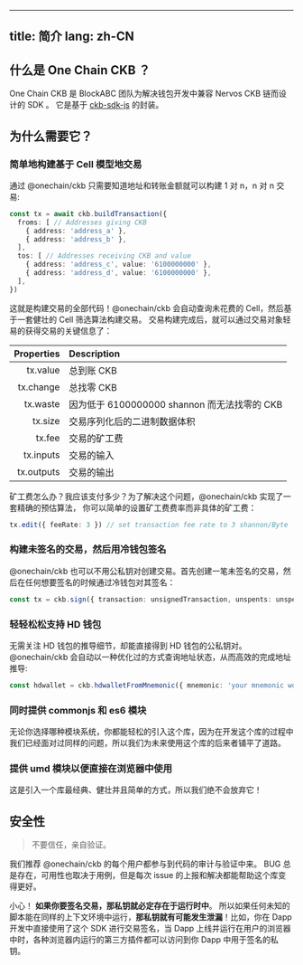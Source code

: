 ---
title: 简介
lang: zh-CN
----------


## 什么是 One Chain CKB ？

One Chain CKB 是 BlockABC 团队为解决钱包开发中兼容 Nervos CKB 链而设计的 SDK 。
它是基于 [ckb-sdk-js](https://github.com/nervosnetwork/ckb-sdk-js) 的封装。


## 为什么需要它？

### 简单地构建基于 Cell 模型地交易

通过 @onechain/ckb 只需要知道地址和转账金额就可以构建 1 对 n，n 对 n 交易:

```ts
const tx = await ckb.buildTransaction({
  froms: [ // Addresses giving CKB
    { address: 'address_a' },
    { address: 'address_b' },
  ],
  tos: [ // Addresses receiving CKB and value
    { address: 'address_c', value: '6100000000' },
    { address: 'address_d', value: '6100000000' },
  ],
})
```

这就是构建交易的全部代码！@onechain/ckb 会自动查询未花费的 Cell，然后基于一套健壮的 Cell 筛选算法构建交易。
交易构建完成后，就可以通过交易对象轻易的获得交易的关键信息了：

| Properties |                Description                |
| ---------: | :---------------------------------------- |
|   tx.value | 总到账 CKB                                  |
|  tx.change | 总找零 CKB                                  |
|   tx.waste | 因为低于 6100000000 shannon 而无法找零的 CKB |
|    tx.size | 交易序列化后的二进制数据体积                  |
|     tx.fee | 交易的矿工费                              |
|  tx.inputs | 交易的输入                        |
| tx.outputs | 交易的输出                       |

矿工费怎么办？我应该支付多少？为了解决这个问题，@onechain/ckb 实现了一套精确的预估算法，
你可以简单的设置矿工费费率而非具体的矿工费：

```ts
tx.edit({ feeRate: 3 }) // set transaction fee rate to 3 shannon/Byte
```

### 构建未签名的交易，然后用冷钱包签名

@onechain/ckb 也可以不用公私钥对创建交易。首先创建一笔未签名的交易，然后在任何想要签名的时候通过冷钱包对其签名：

```ts
const tx = ckb.sign({ transaction: unsignedTransaction, unspents: unspentsGetFromTxUnspents })
```

### 轻轻松松支持 HD 钱包

无需关注 HD 钱包的推导细节，却能直接得到 HD 钱包的公私钥对。 @onechain/ckb 会自动以一种优化过的方式查询地址状态，从而高效的完成地址推导:

```ts
const hdwallet = ckb.hdwalletFromMnemonic({ mnemonic: 'your mnemonic words', path: `m/44'/309'/0'`' })
```

### 同时提供 commonjs 和 es6 模块

无论你选择哪种模块系统，你都能轻松的引入这个库，因为在开发这个库的过程中我们已经面对过同样的问题，所以我们为未来使用这个库的后来者铺平了道路。

### 提供 umd 模块以便直接在浏览器中使用

这是引入一个库最经典、健壮并且简单的方式，所以我们绝不会放弃它！


## 安全性

> 不要信任，亲自验证。

我们推荐 @onechain/ckb 的每个用户都参与到代码的审计与验证中来。 BUG 总是存在，可用性也取决于用例，但是每次 issue 的上报和解决都能帮助这个库变得更好。

小心！ **如果你要签名交易，那私钥就必定存在于运行时中**。 所以如果任何未知的脚本能在同样的上下文环境中运行，**那私钥就有可能发生泄漏**！比如，你在
Dapp 开发中直接使用了这个 SDK 进行交易签名，当 Dapp 上线并运行在用户的浏览器中时，各种浏览器内运行的第三方插件都可以访问到你 Dapp 中用于签名的私钥。
